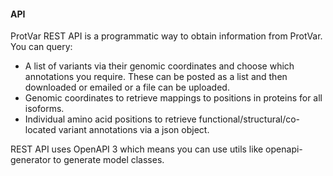 #### <a id="api"></a>API

ProtVar REST API is a programmatic way to obtain information from ProtVar. You can query:

- A list of variants via their genomic coordinates and choose which annotations you require. These can be posted as a list and then downloaded or emailed or a file can be uploaded.
- Genomic coordinates to retrieve mappings to positions in proteins for all isoforms.
- Individual amino acid positions to retrieve functional/structural/co-located variant annotations via a json object.

REST API uses OpenAPI 3 which means you can use utils like openapi-generator to generate model classes.
